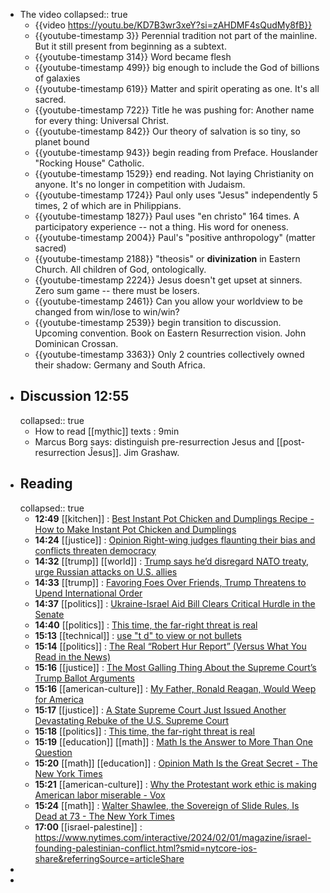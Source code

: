 - The video
  collapsed:: true
	- {{video https://youtu.be/KD7B3wr3xeY?si=zAHDMF4sQudMy8fB}}
	- {{youtube-timestamp 3}} Perennial tradition not part of the mainline. But it still present from beginning as a subtext.
	- {{youtube-timestamp 314}} Word became flesh
	- {{youtube-timestamp 499}} big enough to include the God of billions of galaxies
	- {{youtube-timestamp 619}} Matter and spirit operating as one. It's all sacred.
	- {{youtube-timestamp 722}} Title he was pushing for: Another name for every thing: Universal Christ.
	- {{youtube-timestamp 842}} Our theory of salvation is so tiny, so planet bound
	- {{youtube-timestamp 943}} begin reading from Preface. Houslander "Rocking House" Catholic.
	- {{youtube-timestamp 1529}} end reading. Not laying Christianity on anyone. It's no longer in competition with Judaism.
	- {{youtube-timestamp 1724}} Paul only uses "Jesus" independently 5 times, 2 of which are in Philippians.
	- {{youtube-timestamp 1827}} Paul uses "en christo" 164 times. A participatory experience -- not a thing. His word for oneness.
	- {{youtube-timestamp 2004}} Paul's "positive anthropology" (matter sacred)
	- {{youtube-timestamp 2188}} "theosis" or **divinization** in Eastern Church. All children of God, ontologically.
	- {{youtube-timestamp 2224}} Jesus doesn't get upset at sinners. Zero sum game -- there must be losers.
	- {{youtube-timestamp 2461}} Can you allow your worldview to be changed from win/lose to win/win?
	- {{youtube-timestamp 2539}} begin transition to discussion. Upcoming convention. Book on Eastern Resurrection vision. John Dominican Crossan.
	- {{youtube-timestamp 3363}} Only 2 countries collectively owned their shadow: Germany and South Africa.
- ## Discussion 12:55
  collapsed:: true
	- How to read [[mythic]] texts : 9min
	- Marcus Borg says: distinguish pre-resurrection Jesus and [[post-resurrection Ĵesus]]. Jim Grashaw.
- ## Reading
  collapsed:: true
	- **12:49** [[kitchen]] :  [Best Instant Pot Chicken and Dumplings Recipe - How to Make Instant Pot Chicken and Dumplings](https://www.thepioneerwoman.com/food-cooking/recipes/a32675447/instant-pot-chicken-and-dumplings-recipe/)
	- **14:24** [[justice]] : [Opinion  Right-wing judges flaunting their bias and conflicts threaten democracy](https://www.washingtonpost.com/opinions/2024/02/11/thomas-cannon-conflicts/)
	- **14:32** [[trump]] [[world]] : [Trump says he’d disregard NATO treaty, urge Russian attacks on U.S. allies](https://www.washingtonpost.com/politics/2024/02/10/trump-nato-allies-russia/?utm_source=newsshowcase&utm_medium=gnews&utm_campaign=CDAqDwgAKgcICjCO1JQKMLfRdDDE_vEB&utm_content=rundown)
	- **14:33** [[trump]] : [Favoring Foes Over Friends, Trump Threatens to Upend International Order](https://www.nytimes.com/2024/02/11/us/politics/trump-nato.html?utm_source=newsshowcase&utm_medium=gnews&utm_campaign=CDAQnZqV4dyh28j9ARj4u8TH6qi79o8BKg8IACoHCAowjuuKAzCWrzw&utm_content=rundown&gaa_at=la&gaa_n=AZsHK_mvU7FtJbaoDnONjcl_gsNoQ8F7IK1H2-WkZKgCTwqjfDMLzrGuUVy_zczBihZ2gIcP-H2lyX2e_QZgcg1vzP6g&gaa_ts=65c92bd2&gaa_sig=ricW38xErTuCZ8aTFsF2Fyfnas2FtZ3dYLc5ifOdAOUpdtmtgQTgMhlGZ7_K3qfRZmeOFTtj25BrMn2oVbUFIA%3D%3D)
	- **14:37** [[politics]] : [Ukraine-Israel Aid Bill Clears Critical Hurdle in the Senate](https://www.nytimes.com/2024/02/11/us/republican-senators-ukraine-israel-bill.html?utm_source=newsshowcase&utm_medium=gnews&utm_campaign=CDAQnZqV4dyh28j9ARj4u8TH6qi79o8BKg8IACoHCAowjuuKAzCWrzw&utm_content=rundown&gaa_at=g&gaa_n=AZsHK_nCIaP5_hiwchvi3wnp931Kojuyd-hRtwBCyg-V_trO3Xmm5ppGi_yLd-ie5ZhAbGduPdGH95SXUqbDVejWnGBP&gaa_ts=65c92bd2&gaa_sig=Z8Fu8Lk-XEJbkVajg16Wt1aytm2EaFef0bUBibwfgg_RZPreJ1GQfg1l_Wav39wu_VUP1ntKi22UWcvvAliEcA%3D%3D)
	- **14:40** [[politics]] : [This time, the far-right threat is real](https://www.politico.eu/article/brussels-braces-for-far-right-wave-as-eu-election-looms/)
	- **15:13** [[technical]] : [use "t d" to view or not bullets](https://discuss.logseq.com/t/hi-all-is-there-a-setting-workaround-to-hide-the-bullet-points-on-blocks/12728/6)
	- **15:14** [[politics]] : [The Real “Robert Hur Report” (Versus What You Read in the News)](https://www.justsecurity.org/92090/the-real-robert-hur-report-versus-what-you-read-in-the-news/)
	- **15:16** [[justice]] : [The Most Galling Thing About the Supreme Court’s Trump Ballot Arguments](https://slate.com/news-and-politics/2024/02/supreme-court-trump-ballot-arguments-alito-yikes.html)
	- **15:16** [[american-culture]] : [My Father, Ronald Reagan, Would Weep for America](https://www.nytimes.com/2024/02/11/opinion/ronald-reagan-father-america.html)
	- **15:17** [[justice]] : [A State Supreme Court Just Issued Another Devastating Rebuke of the U.S. Supreme Court](https://slate.com/news-and-politics/2024/02/hawaii-supreme-court-guns-case-rebuke-scalia.html)
	- **15:18** [[politics]] : [This time, the far-right threat is real](https://www.politico.eu/article/brussels-braces-for-far-right-wave-as-eu-election-looms/)
	- **15:19** [[education]] [[math]] : [Math Is the Answer to More Than One Question](https://www.nytimes.com/2024/02/09/opinion/math-god-numbers.html)
	- **15:20** [[math]] [[education]] : [Opinion  Math Is the Great Secret - The New York Times](https://www.nytimes.com/2022/09/18/opinion/math-adolescence-mystery.html?action=click&module=RelatedLinks&pgtype=Article)
	- **15:21** [[american-culture]] : [Why the Protestant work ethic is making American labor miserable - Vox](https://www.vox.com/the-gray-area/24034358/gray-area-work-labor-miserable-protestant-ethic)
	- **15:24** [[math]] : [Walter Shawlee, the Sovereign of Slide Rules, Is Dead at 73 - The New York Times](https://www.nytimes.com/2024/02/08/science/walter-shawlee-dead.html)
	- **17:00** [[israel-palestine]] :  https://www.nytimes.com/interactive/2024/02/01/magazine/israel-founding-palestinian-conflict.html?smid=nytcore-ios-share&referringSource=articleShare
-
-